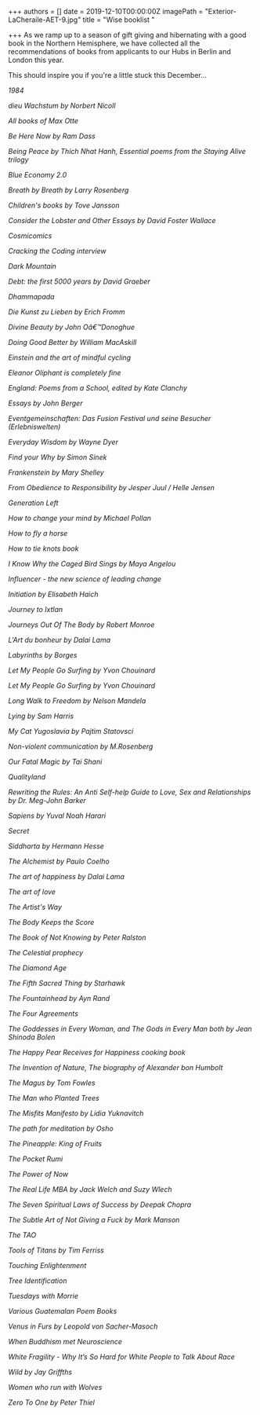 +++
authors = []
date = 2019-12-10T00:00:00Z
imagePath = "Exterior-LaCheraile-AET-9.jpg"
title = "Wise booklist "

+++
As we ramp up to a season of gift giving and hibernating with a good book in the Northern Hemisphere, we have collected all the recommendations of books from applicants to our Hubs in Berlin and London this year.

This should inspire you if you're a little stuck this December...

_1984_

_dieu Wachstum by Norbert Nicoll_

_All books of Max Otte_

_Be Here Now by Ram Dass_

_Being Peace by Thich Nhat Hanh, Essential poems from the Staying Alive trilogy_

_Blue Economy 2.0_

_Breath by Breath by Larry Rosenberg_

_Children's books by Tove Jansson_

_Consider the Lobster and Other Essays by David Foster Wallace_

_Cosmicomics_

_Cracking the Coding interview_

_Dark Mountain_

_Debt: the first 5000 years by David Graeber_

_Dhammapada_

_Die Kunst zu Lieben by Erich Fromm_

_Divine Beauty by John Oâ€™Donoghue_

_Doing Good Better by William MacAskill_

_Einstein and the art of mindful cycling_

_Eleanor Oliphant is completely fine_

_England: Poems from a School, edited by Kate Clanchy_

_Essays by John Berger_

_Eventgemeinschaften: Das Fusion Festival und seine Besucher (Erlebniswelten)_

_Everyday Wisdom by Wayne Dyer_

_Find your Why by Simon Sinek_

_Frankenstein by Mary Shelley_

_From Obedience to Responsibility by Jesper Juul / Helle Jensen_

_Generation Left_

_How to change your mind by Michael Pollan_

_How to fly a horse_

_How to tie knots book_

_I Know Why the Caged Bird Sings by Maya Angelou_

_Influencer - the new science of leading change_

_Initiation by Elisabeth Haich_

_Journey to Ixtlan_

_Journeys Out Of The Body by Robert Monroe_

_L'Art du bonheur by Dalai Lama_

_Labyrinths by Borges_

_Let My People Go Surfing by Yvon Chouinard_

_Let My People Go Surfing by Yvon Chouinard_

_Long Walk to Freedom by Nelson Mandela_

_Lying by Sam Harris_

_My Cat Yugoslavia by Pajtim Statovsci_

_Non-violent communication by M.Rosenberg_

_Our Fatal Magic by Tai Shani_

_Qualityland_

_Rewriting the Rules: An Anti Self-help Guide to Love, Sex and Relationships by Dr. Meg-John Barker_

_Sapiens by Yuval Noah Harari_

_Secret_

_Siddharta by Hermann Hesse_

_The Alchemist by Paulo Coelho_

_The art of happiness by Dalai Lama_

_The art of love_

_The Artist's Way_

_The Body Keeps the Score_

_The Book of Not Knowing by Peter Ralston_

_The Celestial prophecy_

_The Diamond Age_

_The Fifth Sacred Thing by Starhawk_

_The Fountainhead by Ayn Rand_

_The Four Agreements_

_The Goddesses in Every Woman, and The Gods in Every Man both by Jean Shinoda Bolen_

_The Happy Pear Receives for Happiness cooking book_

_The Invention of Nature, The biography of Alexander bon Humbolt_

_The Magus by Tom Fowles_

_The Man who Planted Trees_

_The Misfits Manifesto by Lidia Yuknavitch_

_The path for meditation by Osho_

_The Pineapple: King of Fruits_

_The Pocket Rumi_

_The Power of Now_

_The Real Life MBA by Jack Welch and Suzy Wlech_

_The Seven Spiritual Laws of Success by Deepak Chopra_

_The Subtle Art of Not Giving a Fuck by Mark Manson_

_The TAO_

_Tools of Titans by Tim Ferriss_

_Touching Enlightenment_

_Tree Identification_

_Tuesdays with Morrie_

_Various Guatemalan Poem Books_

_Venus in Furs by Leopold von Sacher-Masoch_

_When Buddhism met Neuroscience_

_White Fragility - Why It’s So Hard for White People to Talk About Race_

_Wild by Jay Griffths_

_Women who run with Wolves_

_Zero To One by Peter Thiel_